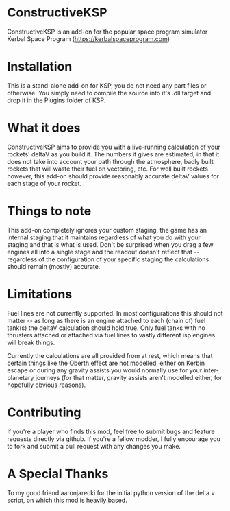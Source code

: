 ConstructiveKSP
===============

ConstructiveKSP is an add-on for the popular space program simulator Kerbal Space Program (https://kerbalspaceprogram.com)

Installation
============

This is a stand-alone add-on for KSP, you do not need any part files or otherwise. You simply need to compile the source into it's .dll target and drop it in the Plugins folder of KSP.

What it does
============

ConstructiveKSP aims to provide you with a live-running calculation of your rockets' deltaV as you build it. The numbers it gives are estimated, in that it does not take into account your path through the atmosphere, badly built rockets that will waste their fuel on vectoring, etc. For well built rockets however, this add-on should provide reasonably accurate deltaV values for each stage of your rocket.

Things to note
==============

This add-on completely ignores your custom staging, the game has an internal staging that it maintains regardless of what you do with your staging and that is what is used. Don't be surprised when you drag a few engines all into a single stage and the readout doesn't reflect that -- regardless of the configuration of your specific staging the calculations should remain (mostly) accurate.

Limitations
===========

Fuel lines are not currently supported. In most configurations this should not matter -- as long as there is an engine attached to each (chain of) fuel tank(s) the deltaV calculation should hold true. Only fuel tanks with no thrusters attached or attached via fuel lines to vastly different isp engines will break things.

Currently the calculations are all provided from at rest, which means that certain things like the Oberth effect are not modelled, either on Kerbin escape or during any gravity assists you would normally use for your inter-planetary journeys (for that matter, gravity assists aren't modelled either, for hopefully obvious reasons).

Contributing
============

If you're a player who finds this mod, feel free to submit bugs and feature requests directly via github. If you're a fellow modder, I fully encourage you to fork and submit a pull request with any changes you make.

A Special Thanks
================

To my good friend aaronjarecki for the initial python version of the delta v script, on which this mod is heavily based.
